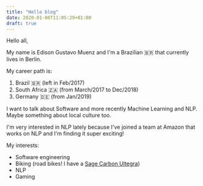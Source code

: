 ```yaml
---
title: "Hello blog"
date: 2020-01-06T11:05:29+01:00
draft: true
---
```


Hello all,

My name is Edison Gustavo Muenz and I'm a Brazilian 🇧🇷 that currently lives in Berlin.


My career path is:

1. Brazil 🇧🇷 (left in Feb/2017)
1. South Africa 🇿🇦 (from March/2017 to Dec/2018)
1. Germany 🇩🇪 (from Jan/2019)

I want to talk about Software and more recently Machine Learning and NLP. Maybe something about local culture too.

I'm very interested in NLP lately because I've joined a team at Amazon that works on NLP and I'm finding it super exciting!

My interests:
- Software engineering
- Biking (road bikes! I have a [Sage Carbon Ultegra](https://www.radsport-rennrad.de/test-teile/test-radon-sage-carbon-ultegra/))
- NLP
- Gaming
